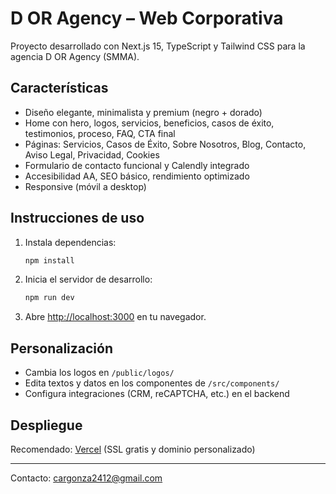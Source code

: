 
# D OR Agency – Web Corporativa

Proyecto desarrollado con Next.js 15, TypeScript y Tailwind CSS para la agencia D OR Agency (SMMA).

## Características
- Diseño elegante, minimalista y premium (negro + dorado)
- Home con hero, logos, servicios, beneficios, casos de éxito, testimonios, proceso, FAQ, CTA final
- Páginas: Servicios, Casos de Éxito, Sobre Nosotros, Blog, Contacto, Aviso Legal, Privacidad, Cookies
- Formulario de contacto funcional y Calendly integrado
- Accesibilidad AA, SEO básico, rendimiento optimizado
- Responsive (móvil a desktop)

## Instrucciones de uso
1. Instala dependencias:
	```bash
	npm install
	```
2. Inicia el servidor de desarrollo:
	```bash
	npm run dev
	```
3. Abre [http://localhost:3000](http://localhost:3000) en tu navegador.

## Personalización
- Cambia los logos en `/public/logos/`
- Edita textos y datos en los componentes de `/src/components/`
- Configura integraciones (CRM, reCAPTCHA, etc.) en el backend

## Despliegue
Recomendado: [Vercel](https://vercel.com) (SSL gratis y dominio personalizado)

---
Contacto: cargonza2412@gmail.com

